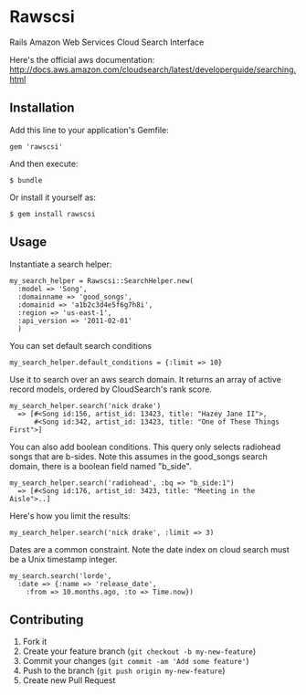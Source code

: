 # Rawscsi

Rails Amazon Web Services Cloud Search Interface

Here's the official aws documentation: http://docs.aws.amazon.com/cloudsearch/latest/developerguide/searching.html

## Installation

Add this line to your application's Gemfile:

    gem 'rawscsi'

And then execute:

    $ bundle

Or install it yourself as:

    $ gem install rawscsi

## Usage

Instantiate a search helper:

    my_search_helper = Rawscsi::SearchHelper.new(
      :model => 'Song',
      :domainname => 'good_songs',
      :domainid => 'a1b2c3d4e5f6g7h8i',
      :region => 'us-east-1',
      :api_version => '2011-02-01'
      )

You can set default search conditions

    my_search_helper.default_conditions = {:limit => 10}

Use it to search over an aws search domain. It returns an array of active record models, ordered by CloudSearch's rank score.

    my_search_helper.search('nick drake')
      => [#<Song id:156, artist_id: 13423, title: "Hazey Jane II">,
          #<Song id:342, artist_id: 13423, title: "One of These Things First">]

You can also add boolean conditions. This query only selects radiohead songs that are b-sides. Note this assumes in the good_songs search domain, there is a boolean field named "b_side".

    my_search_helper.search('radiohead', :bq => "b_side:1")
      => [#<Song id:176, artist_id: 3423, title: "Meeting in the Aisle">..]

Here's how you limit the results:

    my_search_helper.search('nick drake', :limit => 3)

Dates are a common constraint. Note the date index on cloud search must be a Unix timestamp integer.

    my_search.search('lorde',
      :date => {:name => 'release_date',
        :from => 10.months.ago, :to => Time.now})

## Contributing

1. Fork it
2. Create your feature branch (`git checkout -b my-new-feature`)
3. Commit your changes (`git commit -am 'Add some feature'`)
4. Push to the branch (`git push origin my-new-feature`)
5. Create new Pull Request

